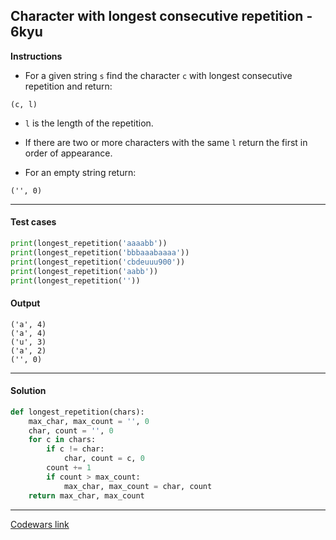 ## Character with longest consecutive repetition - 6kyu

**Instructions**

- For a given string `s` find the character `c` with longest consecutive repetition and return:

```
(c, l)
```

- `l` is the length of the repetition. 

- If there are two or more characters with the same `l` return the first in order of appearance.

- For an empty string return: 

```
('', 0)
```


---

#### Test cases

```python
print(longest_repetition('aaaabb'))
print(longest_repetition('bbbaaabaaaa'))
print(longest_repetition('cbdeuuu900'))
print(longest_repetition('aabb'))
print(longest_repetition(''))
```

#### Output 
```
('a', 4)
('a', 4)
('u', 3)
('a', 2)
('', 0)
```

---

#### Solution

```python
def longest_repetition(chars):
    max_char, max_count = '', 0
    char, count = '', 0
    for c in chars:
        if c != char: 
            char, count = c, 0
        count += 1
        if count > max_count: 
            max_char, max_count = char, count
    return max_char, max_count
```

---


[Codewars link](https://www.codewars.com/kata/586d6cefbcc21eed7a001155)
